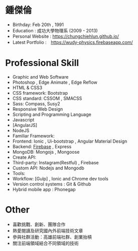 # 鍾傑倫

 - Birthday: Feb 20th , 1991
 - Education : 成功大學物理系 (2009 - 2013)
 - Personal Website : https://chungchiehlun.github.io/
 - Latest Portfolio :　https://wudy-physics.firebaseapp.com/

# Professional Skill

 - Graphic and Web Software
  - Photoshop , Edge Animate , Edge Reflow
 -  HTML & CSS3
  - CSS framework: Bootstrap
  - CSS standard: CSSOM , SMACSS
  - Sass: Compass, Susy2
  - Responsive Web Design
 - Scripting and Programming Language
  - Javascript
  - [AngularJS]
  - NodeJS
 - Familiar Framework: 
  - Frontend: Ionic , Ui-bootstrap , Angular Material Design
  - Backend: [Firebase](AngularFire) , Express
  - MongoDB: Mongojs , Mongoose
 - Create API:
  - Third-party: Instagram(Restful) , Firebase
  - Custom API: Nodejs and Mongodb
 - Tools:
  - Workflow: [Gulp] , Ionic and Chrome dev tools
  - Version control systems : Git & Github
  - Hybrid mobile app : Phonegap
 
# Other

 - 喜歡挑戰、創新、團隊合作
 - 熱愛閱讀及研究國內外前端技術文章
 - 參與社群活動：高雄前端社群、創業抬槓
 - 關注前端領域結合不同領域的技術
